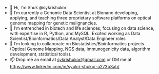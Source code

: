 - 👋 Hi, I’m Shuk @sykrishukor
- 👀 I’m currently a Genomic Data Scientist at Bionano developing, applying, and teaching three proprietary software platforms on optical genome mapping for genetic malignancies.
- 🌱 I’m entrenched in biotech and life sciences, focusing on data science, with expertise in R, Python, and MySQL. Excited working as Data Scientist/Bioinformatics/Data Analyst/Data Engineer roles
- 💞️ I’m looking to collaborate on Biostatistics/Bioinformatics projects (Optical Genome Mapping, NGS data, immunogenicity data, algorithm development, statistical tools).
- 📫 Drop me an email at sykrishukor@gmail.com or DM me at https://www.linkedin.com/in/syukri-shukor-a273b3ab/

<!---
sykrishukor94/sykrishukor94 is a ✨ special ✨ repository because its `README.md` (this file) appears on your GitHub profile.
You can click the Preview link to take a look at your changes.
--->
